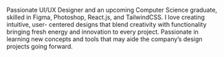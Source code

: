 Passionate UI/UX Designer and an upcoming Computer Science graduate, skilled
in Figma, Photoshop, React.js, and TailwindCSS. I love creating intuitive, user- centered designs that blend creativity with functionality bringing fresh energy
and innovation to every project. Passionate in learning new concepts and tools
that may aide the company’s design projects going forward.

<!---
JaeYangLee/JaeYangLee is a ✨ special ✨ repository because its `README.md` (this file) appears on your GitHub profile.
You can click the Preview link to take a look at your changes.
--->
